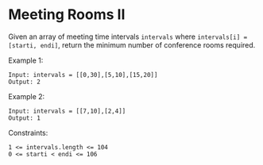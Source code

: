 # Meeting Rooms II

Given an array of meeting time intervals `intervals`
where `intervals[i] = [starti, endi]`, return the minimum number 
of conference rooms required.

Example 1:

    Input: intervals = [[0,30],[5,10],[15,20]]
    Output: 2

Example 2:

    Input: intervals = [[7,10],[2,4]]
    Output: 1

Constraints:

    1 <= intervals.length <= 104
    0 <= starti < endi <= 106
